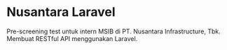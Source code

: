 # Nusantara Laravel

Pre-screening test untuk intern MSIB di PT. Nusantara Infrastructure, Tbk. Membuat RESTful API menggunakan Laravel.
